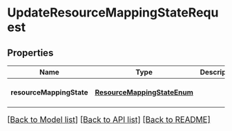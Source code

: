 # UpdateResourceMappingStateRequest
## Properties

Name | Type | Description | Notes
------------ | ------------- | ------------- | -------------
**resourceMappingState** | [**ResourceMappingStateEnum**](ResourceMappingStateEnum.md) |  | [optional] [default to null]

[[Back to Model list]](../README.md#documentation-for-models) [[Back to API list]](../README.md#documentation-for-api-endpoints) [[Back to README]](../README.md)

<style>
     p, ul, ol, li { font-size: 18px !important;}
</style>

